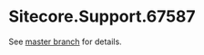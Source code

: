 # Sitecore.Support.67587

See [master branch](https://github.com/sitecoresupport/Sitecore.Support.67587) for details.